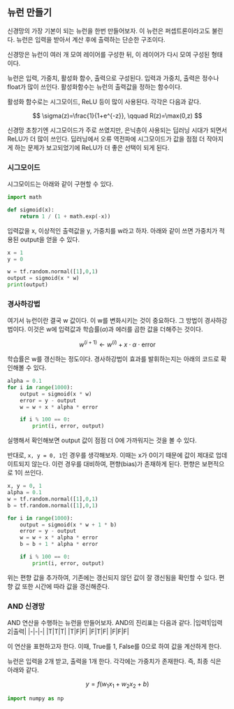 ## 뉴런 만들기
신경망의 가장 기본이 되는 뉴런을 한번 만들어보자. 이 뉴런은 퍼셉트론이라고도 불린다. 뉴런은 입력을 받아서 계산 후에 출력하는 단순한 구조이다.

신경망은 뉴런이 여러 개 모여 레이어를 구성한 뒤, 이 레이어가 다시 모여 구성된 형태이다.

뉴런은 입력, 가중치, 활성화 함수, 출력으로 구성된다. 입력과 가중치, 출력은 정수나 float가 많이 쓰인다. 활성화함수는 뉴런의 출력값을 정하는 함수이다.

활성화 함수로는 시그모이드, ReLU 등이 많이 사용된다. 각각은 다음과 같다.

$$
\sigma(z)=\frac{1}{1+e^{-z}}, \qquad R(z)=\max(0,z)
$$

신경망 초창기엔 시그모이드가 주로 쓰였지만, 은닉층이 사용되는 딥러닝 시대가 되면서 ReLU가 더 많이 쓰인다. 딥러닝에서 오류 역전파에 시그모이드가 값을 점점 더 작아지게 하는 문제가 보고되었기에 ReLU가 더 좋은 선택이 되게 된다.

### 시그모이드
시그모이드는 아래와 같이 구현할 수 있다.
```py
import math

def sigmoid(x):
    return 1 / (1 + math.exp(-x))
```
입력값을 x, 이상적인 출력값을 y, 가중치를 w라고 하자. 아래와 같이 쓰면 가중치가 적용된 output을 얻을 수 있다.
```py
x = 1
y = 0

w = tf.random.normal([1],0,1)
output = sigmoid(x * w)
print(output)
```

### 경사하강법
여기서 뉴런이란 결국 w 값이다. 이 w를 변화시키는 것이 중요하다. 그 방법이 경사하강법이다. 이것은 w에 입력값과 학습률($\alpha$)과 에러를 곱한 값을 더해주는 것이다.

$$
w^{(i+1)} \gets w^{(i)} + x \cdot \alpha \cdot \text{error}
$$

학습률은 w를 갱신하는 정도이다. 경사하강법이 효과를 발휘하는지는 아래의 코드로 확인해볼 수 있다.
```py
alpha = 0.1
for i in range(1000):
    output = sigmoid(x * w)
    error = y - output
    w = w + x * alpha * error

    if i % 100 == 0:
        print(i, error, output)
```
실행해서 확인해보면 output 값이 점점 더 0에 가까워지는 것을 볼 수 있다.

반대로, `x, y = 0, 1`인 경우를 생각해보자. 이때는 x가 0이기 때문에 값이 제대로 업데이트되지 않는다. 이런 경우를 대비하여, 편향(bias)가 존재하게 된다. 편향은 보편적으로 1이 쓰인다.
```py
x, y = 0, 1
alpha = 0.1
w = tf.random.normal([1],0,1)
b = tf.random.normal([1],0,1)

for i in range(1000):
    output = sigmoid(x * w + 1 * b)
    error = y - output
    w = w + x * alpha * error
    b = b + 1 * alpha * error

    if i % 100 == 0:
        print(i, error, output)
```
위는 편향 값을 추가하여, 기존에는 갱신되지 않던 값이 잘 갱신됨을 확인할 수 있다. 편향 값 또한 시간에 따라 값을 갱신해준다.

### AND 신경망
AND 연산을 수행하는 뉴런을 만들어보자. AND의 진리표는 다음과 같다.
|입력1|입력2|출력|
|-|-|-|
|T|T|T|
|T|F|F|
|F|T|F|
|F|F|F|

이 연산을 표현하고자 한다. 이때, True를 1, False를 0으로 하여 값을 계산하게 한다.

뉴런은 입력을 2개 받고, 출력을 1개 한다. 각각에는 가중치가 존재한다. 즉, 최종 식은 아래와 같다.

$$
y=f(w_1x_1 + w_2x_2 + b)
$$

```py
import numpy as np

```

